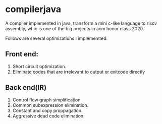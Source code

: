 # compilerjava

A  compiler implemented in java, transform a mini c-like language to riscv assembly, whic is one of the big projects in acm honor class 2020.

Follows are several optimizations I implememted:


## Front end:
1. Short circuit optimization.
2. Eliminate codes that are irrelevant to output or exitcode directly


## Back end(IR)
1. Control flow graph simplification.
2. Common subexpression elimination.
3. Constant and copy proppagation.
4. Aggressive dead code elimination.











